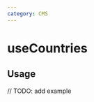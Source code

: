 ```yaml
---
category: CMS
---
```


# useCountries

<!-- PLACEHOLDER_DESCRIPTION -->

## Usage

// TODO: add example
